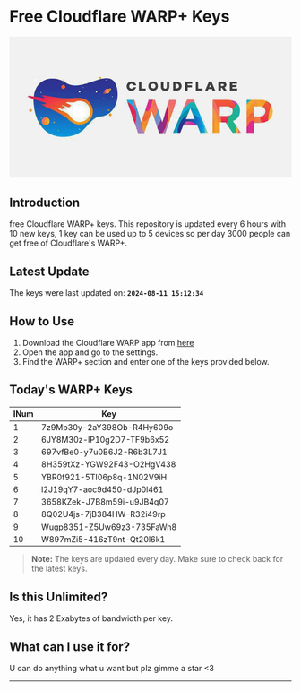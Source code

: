 
# Free Cloudflare WARP+ Keys

![Banner](asset/IMG_20240629_142710_129.jpg)

## Introduction

free Cloudflare WARP+ keys. This repository is updated every 6 hours with 10 new keys, 1 key can be used up to 5 devices so per day 3000 people can get free of Cloudflare's WARP+.

## Latest Update

The keys were last updated on: **`2024-08-11 15:12:34`**

## How to Use

1. Download the Cloudflare WARP app from [here](https://1.1.1.1/)
2. Open the app and go to the settings.
3. Find the WARP+ section and enter one of the keys provided below.

## Today's WARP+ Keys

| INum | Key |
|-------|-----|
| 1     | 7z9Mb30y-2aY398Ob-R4Hy609o               |
| 2     | 6JY8M30z-lP10g2D7-TF9b6x52               |
| 3     | 697vfBe0-y7u0B6J2-R6b3L7J1               |
| 4     | 8H359tXz-YGW92F43-O2HgV438               |
| 5     | YBR0f921-5TI06p8q-1N02V9iH               |
| 6     | l2J19qY7-aoc9d450-dJp0l461               |
| 7     | 3658KZek-J7B8m59i-u9JB4q07               |
| 8     | 8Q02U4js-7jB384HW-R32i49rp               |
| 9     | Wugp8351-Z5Uw69z3-735FaWn8               |
| 10    | W897mZi5-416zT9nt-Qt20l6k1               |


> **Note:** The keys are updated every day. Make sure to check back for the latest keys.

## Is this Unlimited?

Yes, it has 2 Exabytes of bandwidth per key.

## What can I use it for?
U can do anything what u want but plz gimme a star <3

---
